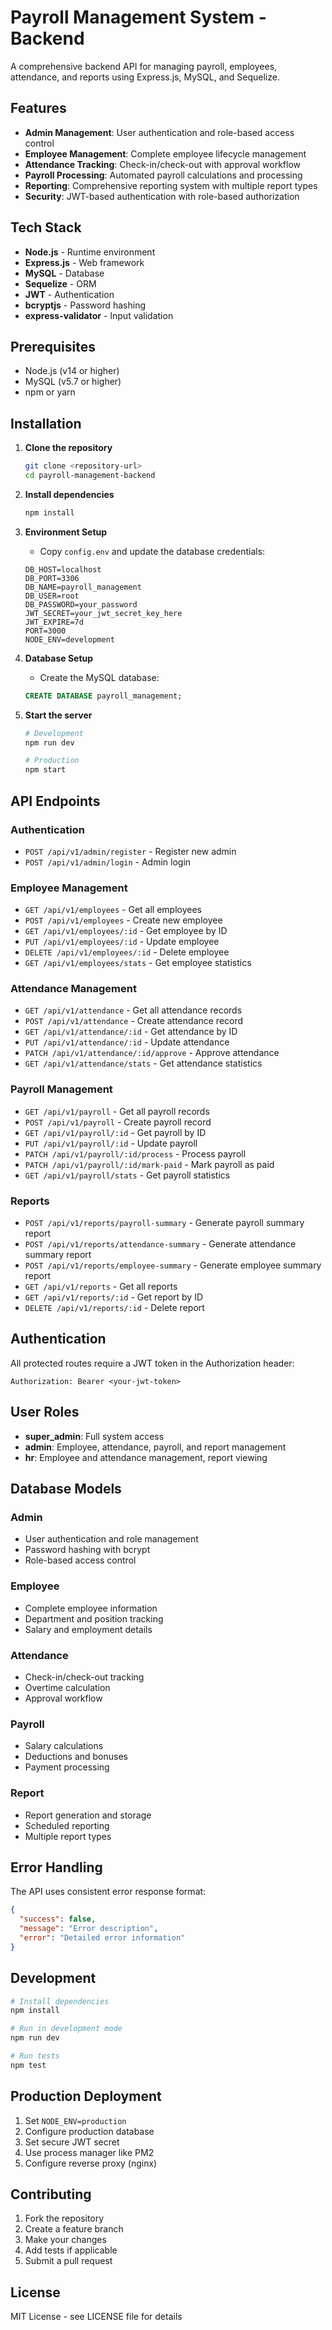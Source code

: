# Payroll Management System - Backend

A comprehensive backend API for managing payroll, employees, attendance, and reports using Express.js, MySQL, and Sequelize.

## Features

- **Admin Management**: User authentication and role-based access control
- **Employee Management**: Complete employee lifecycle management
- **Attendance Tracking**: Check-in/check-out with approval workflow
- **Payroll Processing**: Automated payroll calculations and processing
- **Reporting**: Comprehensive reporting system with multiple report types
- **Security**: JWT-based authentication with role-based authorization

## Tech Stack

- **Node.js** - Runtime environment
- **Express.js** - Web framework
- **MySQL** - Database
- **Sequelize** - ORM
- **JWT** - Authentication
- **bcryptjs** - Password hashing
- **express-validator** - Input validation

## Prerequisites

- Node.js (v14 or higher)
- MySQL (v5.7 or higher)
- npm or yarn

## Installation

1. **Clone the repository**
   ```bash
   git clone <repository-url>
   cd payroll-management-backend
   ```

2. **Install dependencies**
   ```bash
   npm install
   ```

3. **Environment Setup**
   - Copy `config.env` and update the database credentials:
   ```env
   DB_HOST=localhost
   DB_PORT=3306
   DB_NAME=payroll_management
   DB_USER=root
   DB_PASSWORD=your_password
   JWT_SECRET=your_jwt_secret_key_here
   JWT_EXPIRE=7d
   PORT=3000
   NODE_ENV=development
   ```

4. **Database Setup**
   - Create the MySQL database:
   ```sql
   CREATE DATABASE payroll_management;
   ```

5. **Start the server**
   ```bash
   # Development
   npm run dev
   
   # Production
   npm start
   ```

## API Endpoints

### Authentication
- `POST /api/v1/admin/register` - Register new admin
- `POST /api/v1/admin/login` - Admin login

### Employee Management
- `GET /api/v1/employees` - Get all employees
- `POST /api/v1/employees` - Create new employee
- `GET /api/v1/employees/:id` - Get employee by ID
- `PUT /api/v1/employees/:id` - Update employee
- `DELETE /api/v1/employees/:id` - Delete employee
- `GET /api/v1/employees/stats` - Get employee statistics

### Attendance Management
- `GET /api/v1/attendance` - Get all attendance records
- `POST /api/v1/attendance` - Create attendance record
- `GET /api/v1/attendance/:id` - Get attendance by ID
- `PUT /api/v1/attendance/:id` - Update attendance
- `PATCH /api/v1/attendance/:id/approve` - Approve attendance
- `GET /api/v1/attendance/stats` - Get attendance statistics

### Payroll Management
- `GET /api/v1/payroll` - Get all payroll records
- `POST /api/v1/payroll` - Create payroll record
- `GET /api/v1/payroll/:id` - Get payroll by ID
- `PUT /api/v1/payroll/:id` - Update payroll
- `PATCH /api/v1/payroll/:id/process` - Process payroll
- `PATCH /api/v1/payroll/:id/mark-paid` - Mark payroll as paid
- `GET /api/v1/payroll/stats` - Get payroll statistics

### Reports
- `POST /api/v1/reports/payroll-summary` - Generate payroll summary report
- `POST /api/v1/reports/attendance-summary` - Generate attendance summary report
- `POST /api/v1/reports/employee-summary` - Generate employee summary report
- `GET /api/v1/reports` - Get all reports
- `GET /api/v1/reports/:id` - Get report by ID
- `DELETE /api/v1/reports/:id` - Delete report

## Authentication

All protected routes require a JWT token in the Authorization header:
```
Authorization: Bearer <your-jwt-token>
```

## User Roles

- **super_admin**: Full system access
- **admin**: Employee, attendance, payroll, and report management
- **hr**: Employee and attendance management, report viewing

## Database Models

### Admin
- User authentication and role management
- Password hashing with bcrypt
- Role-based access control

### Employee
- Complete employee information
- Department and position tracking
- Salary and employment details

### Attendance
- Check-in/check-out tracking
- Overtime calculation
- Approval workflow

### Payroll
- Salary calculations
- Deductions and bonuses
- Payment processing

### Report
- Report generation and storage
- Scheduled reporting
- Multiple report types

## Error Handling

The API uses consistent error response format:
```json
{
  "success": false,
  "message": "Error description",
  "error": "Detailed error information"
}
```

## Development

```bash
# Install dependencies
npm install

# Run in development mode
npm run dev

# Run tests
npm test
```

## Production Deployment

1. Set `NODE_ENV=production`
2. Configure production database
3. Set secure JWT secret
4. Use process manager like PM2
5. Configure reverse proxy (nginx)

## Contributing

1. Fork the repository
2. Create a feature branch
3. Make your changes
4. Add tests if applicable
5. Submit a pull request

## License

MIT License - see LICENSE file for details
